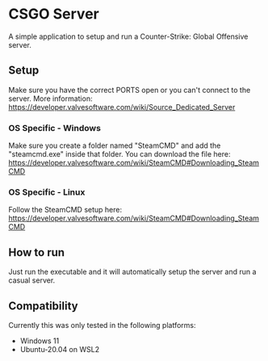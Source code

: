# CSGO Server

A simple application to setup and run a Counter-Strike: Global Offensive server.

## Setup

Make sure you have the correct PORTS open or you can't connect to the server. More information: https://developer.valvesoftware.com/wiki/Source_Dedicated_Server

### OS Specific - Windows

Make sure you create a folder named "SteamCMD" and add the "steamcmd.exe" inside that folder. You can download the file here: https://developer.valvesoftware.com/wiki/SteamCMD#Downloading_SteamCMD

### OS Specific - Linux

Follow the SteamCMD setup here: https://developer.valvesoftware.com/wiki/SteamCMD#Downloading_SteamCMD

## How to run

Just run the executable and it will automatically setup the server and run a casual server.

## Compatibility

Currently this was only tested in the following platforms:
- Windows 11
- Ubuntu-20.04 on WSL2
